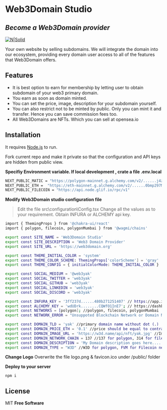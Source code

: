 # Web3Domain Studio
## _Become a Web3Domain provider_

[![N|Solid](https://web3domain.org/studio/wp-content/uploads/banner.jpg)](https://web3domain.org/studio/)


Your own website by selling subdomains. We will integrate the domain into our ecosystem, providing every domain user access to all of the features that Web3Domain offers.

## Features

* It is best option to earn for membership by letting user to obtain subdomain of your web3 primary domain.
* You earn as soon as domain minted.
* You can set the price, image, description for your subdomain yourself.
* You can also restrict not to be minted by public. Only you can mint it and transfer. Hence you can save commission fees too.
* All Web3Domains are NFTs. Which you can sell at opensea.io

## Installation

It requires [Node.js](https://nodejs.org/) to run.

Fork current repo and make it private so that the configuration and API keys are hidden from public view.

**Specifiy Environment variable. If local development , crate a file .env.local**

```sh
NEXT_PUBLIC_MATIC = "https://polygon-mainnet.g.alchemy.com/v2/......j4zryx"
NEXT_PUBLIC_ETH =  "https://eth-mainnet.g.alchemy.com/v2/......0bmp297MG7BjOKl"
NEXT_PUBLIC_FILECOIN = "https://api.node.glif.io/rpc/v1"
```

**Modify Web3Domain studio configuration file**
>Edit the file src\configuration\Config.tsx
>Change all the values as to your requirement. 
>Obtain INFURA or ALCHEMY api key.

```sh
import { ThemingProps } from '@chakra-ui/react'
import { polygon, filecoin, polygonMumbai } from '@wagmi/chains'

export const SITE_NAME = 'Web3Domain Studio'
export const SITE_DESCRIPTION = 'Web3 Domain Provider'
export const SITE_URL = 'https://web3domain.org'

export const THEME_INITIAL_COLOR = 'system'
export const THEME_COLOR_SCHEME: ThemingProps['colorScheme'] = 'gray'
export const THEME_CONFIG = { initialColorMode: THEME_INITIAL_COLOR }

export const SOCIAL_MEDIUM = '@web3yak'
export const SOCIAL_TWITTER = 'web3yak'
export const SOCIAL_GITHUB = 'web3yak'
export const SOCIAL_LINKEDIN = 'web3yak'
export const SOCIAL_DISCORD = 'web3yak'

export const INFURA_KEY = '3ff237d......480b271251407' // https://app.infura.io/dashboard
export const ALCHEMY_KEY = 'wdUDrk........CQWfO1InE7'; // https://dashboard.alchemy.com/
export const NETWORKS = [polygon]; //polygon, filecoin, polygonMumbai
export const NETWORK_ERROR = "Unsuppoted Blockchain Network or Domain Name !" //Change network name as required

export const DOMAIN_TLD = 'yak' //primary domain name without dot (.)
export const DOMAIN_PRICE_ETH = '0.1' //price should be equal to contract or higher 
export const DOMAIN_IMAGE_URL = 'https://w3d.name/api/nft/yak.jpg' //Image path starts with ipfs:// or https://
export const DOMAIN_NETWORK_CHAIN = 137 //137 for polygon, 314 for filecoin, 80001 form mumbai
export const DOMAIN_DESCRIPTION = 'My Domain description goes here....'
export const DOMAIN_TYPE = "W3D" //W3D for polygon, FVM for Filecoin net

```

**Change Logo**
Overwrite the file logo.png & favicon.ico under /public/ folder

**Deploy to your server**

```
npm i
```

## License
MIT
**Free Software**